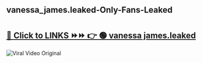 
 ## vanessa_james.leaked-Only-Fans-Leaked

# <h2><a href="https://clipsfans.com/vanessa_james.leaked&ref=git">🔗 Click to LINKS ⏩⏩ 👉 🟢 vanessa james.leaked </a></h2>

<a href="https://clipsfans.com/vanessa_james.leaked&ref=git" rel="nofollow" data-target="animated-image.originalLink"><img src="https://i.ibb.co.com/xMMVF88/686577567.gif" alt="Viral Video Original" style="max-width: 100%; display: inline-block;" data-target="animated-image.originalImage"></a>
